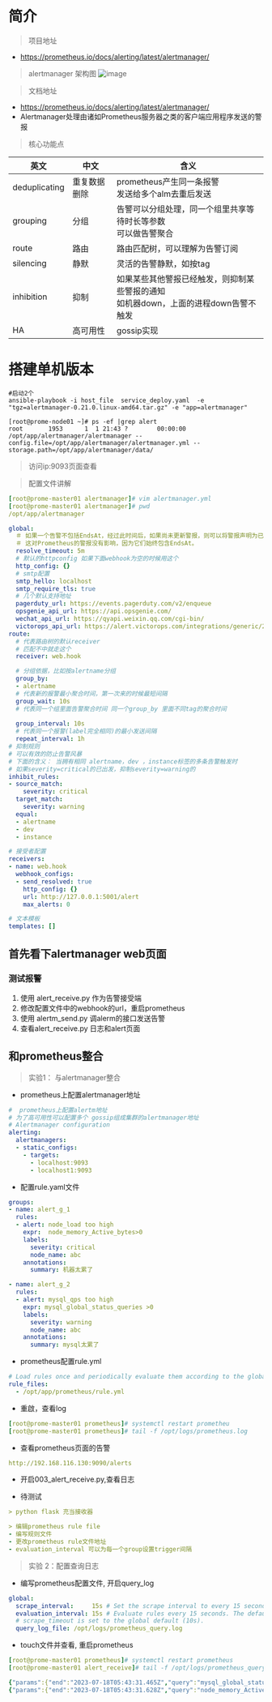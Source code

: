 # 简介

> 项目地址
- https://prometheus.io/docs/alerting/latest/alertmanager/


> alertmanager 架构图
![image](./pic/alertm_arch.png)


> 文档地址
- https://prometheus.io/docs/alerting/latest/alertmanager/
- Alertmanager处理由诸如Prometheus服务器之类的客户端应用程序发送的警报

> 核心功能点

|  英文   | 中文 | 含义  | 
|  ----  | ----  | ---- | 
| deduplicating	| 重复数据删除 |	prometheus产生同一条报警<br>发送给多个alm去重后发送  |  
| grouping	| 分组  |	告警可以分组处理，同一个组里共享等待时长等参数<br>可以做告警聚合 |  
| route	| 路由  |路由匹配树，可以理解为告警订阅 |  
| silencing 	| 静默  | 灵活的告警静默，如按tag | 
| inhibition  	| 抑制  | 如果某些其他警报已经触发，则抑制某些警报的通知 <br>如机器down，上面的进程down告警不触发| 
| HA  	| 高可用性  | gossip实现 | 

# 搭建单机版本

```shell script
#启动2个
ansible-playbook -i host_file  service_deploy.yaml  -e "tgz=alertmanager-0.21.0.linux-amd64.tar.gz" -e "app=alertmanager"

[root@prome-node01 ~]# ps -ef |grep alert
root       1953      1  1 21:43 ?        00:00:00 /opt/app/alertmanager/alertmanager --config.file=/opt/app/alertmanager/alertmanager.yml --storage.path=/opt/app/alertmanager/data/

```

> 访问ip:9093页面查看

> 配置文件讲解

```yaml
[root@prome-master01 alertmanager]# vim alertmanager.yml
[root@prome-master01 alertmanager]# pwd
/opt/app/alertmanager

```
```yaml
global:
  ＃ 如果一个告警不包括EndsAt，经过此时间后，如果尚未更新警报，则可以将警报声明为已恢复。
  ＃ 这对Prometheus的警报没有影响，因为它们始终包含EndsAt。
  resolve_timeout: 5m
  # 默认的httpconfig 如果下面webhook为空的时候用这个
  http_config: {}
  # smtp配置
  smtp_hello: localhost
  smtp_require_tls: true
  # 几个默认支持地址
  pagerduty_url: https://events.pagerduty.com/v2/enqueue
  opsgenie_api_url: https://api.opsgenie.com/
  wechat_api_url: https://qyapi.weixin.qq.com/cgi-bin/
  victorops_api_url: https://alert.victorops.com/integrations/generic/20131114/alert/
route:
  # 代表路由树的默认receiver
  # 匹配不中就走这个
  receiver: web.hook

  # 分组依据，比如按alertname分组
  group_by:
  - alertname
  # 代表新的报警最小聚合时间，第一次来的时候最短间隔
  group_wait: 10s
  # 代表同一个组里面告警聚合时间 同一个group_by 里面不同tag的聚合时间
  
  group_interval: 10s
  # 代表同一个报警(label完全相同)的最小发送间隔
  repeat_interval: 1h
# 抑制规则
# 可以有效的防止告警风暴
# 下面的含义： 当拥有相同 alertname，dev ，instance标签的多条告警触发时
# 如果severity=critical的已出发，抑制severity=warning的
inhibit_rules:
- source_match:
    severity: critical
  target_match:
    severity: warning
  equal:
  - alertname
  - dev
  - instance

# 接受者配置
receivers:
- name: web.hook
  webhook_configs:
  - send_resolved: true
    http_config: {}
    url: http://127.0.0.1:5001/alert
    max_alerts: 0

# 文本模板
templates: []

```

## 首先看下alertmanager web页面
### 测试报警
1. 使用  alert_receive.py 作为告警接受端
2. 修改配置文件中的webhook的url，重启prometheus
2. 使用 alertm_send.py 调alerm的接口发送告警
3. 查看alert_receive.py 日志和alert页面 


## 和prometheus整合

> 实验1： 与alertmanager整合
-   prometheus上配置alertmanager地址
```yaml
#  prometheus上配置alertm地址
# 为了高可用性可以配置多个 gossip组成集群的alertmanager地址
# Alertmanager configuration
alerting:
  alertmanagers:
  - static_configs:
    - targets:
      - localhost:9093
      - localhost1:9093
```

- 配置rule.yaml文件
```yaml
groups:
- name: alert_g_1
  rules:
  - alert: node_load too high
    expr:  node_memory_Active_bytes>0
    labels:
      severity: critical
      node_name: abc
    annotations:
      summary: 机器太累了

- name: alert_g_2
  rules:
  - alert: mysql_qps too high
    expr: mysql_global_status_queries >0
    labels:
      severity: warning
      node_name: abc
    annotations:
      summary: mysql太累了
```

- prometheus配置rule.yml
```yaml
# Load rules once and periodically evaluate them according to the global 'evaluation_interval'.
rule_files:
  - /opt/app/prometheus/rule.yml
```

- 重啟，查看log
```yaml
[root@prome-master01 prometheus]# systemctl restart prometheu
[root@prome-master01 prometheus]# tail -f /opt/logs/prometheus.log
```
- 查看prometheus页面的告警
```yaml
http://192.168.116.130:9090/alerts
```

- 开启003_alert_receive.py,查看日志


- 待测试
```yaml
> python flask 充当接收器

> 编辑prometheus rule file
- 编写规则文件
- 更改prometheus rule文件地址
- evaluation_interval 可以为每一个group设置trigger间隔
```


> 实验 2：配置查询日志

- 编写prometheus配置文件, 开启query_log
```yaml
global:
  scrape_interval:     15s # Set the scrape interval to every 15 seconds. Default is every 1 minute.
  evaluation_interval: 15s # Evaluate rules every 15 seconds. The default is every 1 minute.
  # scrape_timeout is set to the global default (10s).
  query_log_file: /opt/logs/prometheus_query.log
```

- touch文件并查看, 重启prometheus
```yaml
[root@prome-master01 prometheus]# systemctl restart prometheus
[root@prome-master01 alert_receive]# tail -f /opt/logs/prometheus_query.log

{"params":{"end":"2023-07-18T05:43:31.465Z","query":"mysql_global_status_queries > 0","start":"2023-07-18T05:43:31.465Z","step":0},"ruleGroup":{"file":"/opt/app/prometheus/rule.yml","name":"alert_g_2"},"stats":{"timings":{"evalTotalTime":0.000343933,"resultSortTime":0,"queryPreparationTime":0.00023768,"innerEvalTime":0.000089949,"execQueueTime":0.000086127,"execTotalTime":0.000445717}},"ts":"2023-07-18T05:43:31.466Z"}
{"params":{"end":"2023-07-18T05:43:31.628Z","query":"node_memory_Active_bytes > 0","start":"2023-07-18T05:43:31.628Z","step":0},"ruleGroup":{"file":"/opt/app/prometheus/rule.yml","name":"alert_g_1"},"stats":{"timings":{"evalTotalTime":0.000187678,"resultSortTime":0,"queryPreparationTime":0.000097481,"innerEvalTime":0.00008074,"execQueueTime":0.000018206,"execTotalTime":0.00021649}},"ts":"2023-07-18T05:43:31.639Z"}
```






